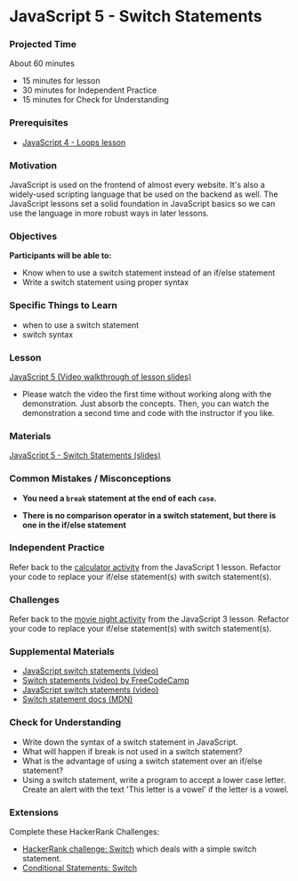 # JavaScript 5 - Switch Statements

### Projected Time

About 60 minutes

- 15 minutes for lesson
- 30 minutes for Independent Practice
- 15 minutes for Check for Understanding

### Prerequisites

- [JavaScript 4 - Loops lesson](/javascript/javascript-4-loops.md)

### Motivation

JavaScript is used on the frontend of almost every website. It's also a widely-used scripting language that be used on the backend as well. The JavaScript lessons set a solid foundation in JavaScript basics so we can use the language in more robust ways in later lessons.

### Objectives

**Participants will be able to:**

- Know when to use a switch statement instead of an if/else statement
- Write a switch statement using proper syntax

### Specific Things to Learn

- when to use a switch statement
- switch syntax

### Lesson

[JavaScript 5 (Video walkthrough of lesson slides)](https://drive.google.com/file/d/1x5U0jFgEZD-NjOnfoZ_mkYZpXoODbMIS/view?usp=sharing)

- Please watch the video the first time without working along with the demonstration. Just absorb the concepts. Then, you can watch the demonstration a second time and code with the instructor if you like.

### Materials

[JavaScript 5 - Switch Statements (slides)](https://docs.google.com/presentation/d/1hmP5pOfrgexspDS827_cGkb3SNqhIJnbxrlnRFcHCGw/edit?usp=sharing)

### Common Mistakes / Misconceptions

- **You need a `break` statement at the end of each `case`.**

- **There is no comparison operator in a switch statement, but there is one in the if/else statement**

### Independent Practice

Refer back to the [calculator activity](../javascript/javascript-1-variables.md#independent-practice) from the JavaScript 1 lesson. Refactor your code to replace your if/else statement(s) with switch statement(s).

### Challenges

Refer back to the [movie night activity](../javascript/javascript-3-conditionals.md#independent-practice) from the JavaScript 3 lesson. Refactor your code to replace your if/else statement(s) with switch statement(s).

### Supplemental Materials

- [JavaScript switch statements (video)](https://www.youtube.com/watch?v=7rc8aDtVFvE)
- [Switch statements (video) by FreeCodeCamp](https://www.youtube.com/watch?v=fM5qnyasUYI)
- [JavaScript switch statements (video)](https://www.youtube.com/watch?v=Z6O_XdfCBEo)
- [Switch statement docs (MDN)](https://developer.mozilla.org/en-US/docs/Web/JavaScript/Reference/Statements/switch)

### Check for Understanding

- Write down the syntax of a switch statement in JavaScript.
- What will happen if break is not used in a switch statement?
- What is the advantage of using a switch statement over an if/else statement?
- Using a switch statement, write a program to accept a lower case letter. Create an alert with the text 'This letter is a vowel' if the letter is a vowel.

### Extensions

Complete these HackerRank Challenges:

- [HackerRank challenge: Switch](https://www.hackerrank.com/contests/7days-javascript/challenges/js-switch-statements) which deals with a simple switch statement.
- [Conditional Statements: Switch](https://www.hackerrank.com/challenges/js10-switch)
